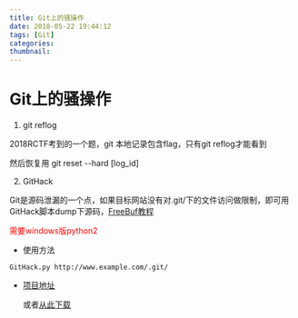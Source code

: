 ```yaml
---
title: Git上的骚操作
date: 2018-05-22 19:44:12
tags: [Git]
categories:
thumbnail:
---
```


# Git上的骚操作

1. git reflog

2018RCTF考到的一个题，git 本地记录包含flag，只有git reflog才能看到

然后恢复用 git reset --hard [log_id]

2. GitHack

Git是源码泄漏的一个点，如果目标网站没有对.git/下的文件访问做限制，即可用GitHack脚本dump下源码，[FreeBuf教程](http://www.freebuf.com/sectool/66096.html)

<font color=red>需要windows版python2</font>

- 使用方法

```
GitHack.py http://www.example.com/.git/
```

- [项目地址](https://github.com/lijiejie/GitHack)

  或者<a download='GitHack.py' href='/files/GitHack.py'>从此下载</a>
